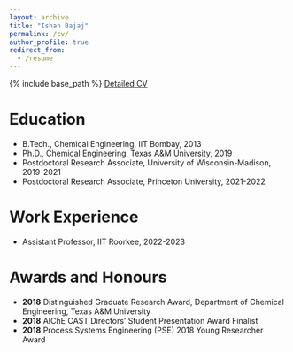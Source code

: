 ```yaml
---
layout: archive
title: "Ishan Bajaj"
permalink: /cv/
author_profile: true
redirect_from:
  - /resume
---
```


{% include base_path %}
[Detailed CV](https://ibajajiitk.github.io/CV_Ishan.pdf)

Education
======
* B.Tech., Chemical Engineering, IIT Bombay, 2013
* Ph.D., Chemical Engineering, Texas A&M University, 2019
* Postdoctoral Research Associate, University of Wisconsin-Madison, 2019-2021
* Postdoctoral Research Associate, Princeton University, 2021-2022

Work Experience
======
* Assistant Professor, IIT Roorkee, 2022-2023

Awards and Honours
======
* **2018** Distinguished Graduate Research Award, Department of Chemical Engineering, Texas A&M University
* **2018** AIChE CAST Directors’ Student Presentation Award Finalist
* **2018** Process Systems Engineering (PSE) 2018 Young Researcher Award
